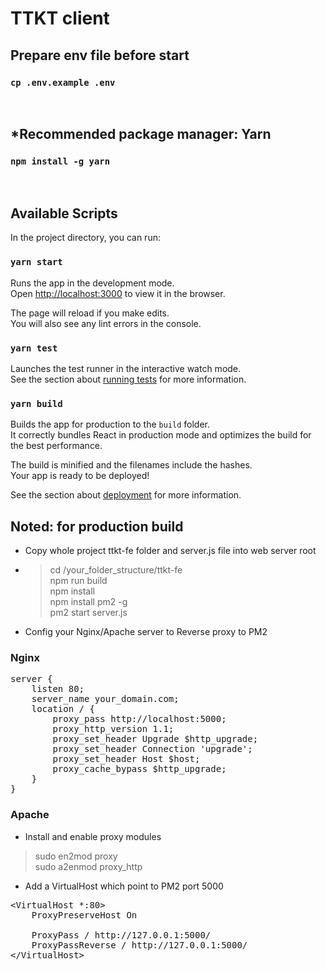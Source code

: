 # TTKT client

## Prepare env file before start

### `cp .env.example .env`
<br />

## *Recommended package manager: <b>Yarn</b>
### `npm install -g yarn`
<br />

## Available Scripts

In the project directory, you can run:

### `yarn start`

Runs the app in the development mode.<br />
Open [http://localhost:3000](http://localhost:3000) to view it in the browser.

The page will reload if you make edits.<br />
You will also see any lint errors in the console.

### `yarn test`

Launches the test runner in the interactive watch mode.<br />
See the section about [running tests](https://facebook.github.io/create-react-app/docs/running-tests) for more information.

### `yarn build`

Builds the app for production to the `build` folder.<br />
It correctly bundles React in production mode and optimizes the build for the best performance.

The build is minified and the filenames include the hashes.<br />
Your app is ready to be deployed!

See the section about [deployment](https://facebook.github.io/create-react-app/docs/deployment) for more information.

## Noted: for production build
* Copy whole project ttkt-fe folder and server.js file into web server root
* > cd /your_folder_structure/ttkt-fe<br />
npm run build<br />
npm install<br />
npm install pm2 -g<br />
pm2 start server.js
* Config your Nginx/Apache server to Reverse proxy to PM2
### Nginx
<pre>
server {
    listen 80;
    server_name your_domain.com;
    location / {
        proxy_pass http://localhost:5000;
        proxy_http_version 1.1;
        proxy_set_header Upgrade $http_upgrade;
        proxy_set_header Connection 'upgrade';
        proxy_set_header Host $host;
        proxy_cache_bypass $http_upgrade;
    }
}
</pre>
### Apache
* Install and enable proxy modules
> sudo en2mod proxy<br />
sudo a2enmod proxy_http
* Add a VirtualHost which point to PM2 port 5000
<pre>
&lt;VirtualHost *:80&gt;
    ProxyPreserveHost On

    ProxyPass / http://127.0.0.1:5000/
    ProxyPassReverse / http://127.0.0.1:5000/
&lt;/VirtualHost&gt;
</pre>
